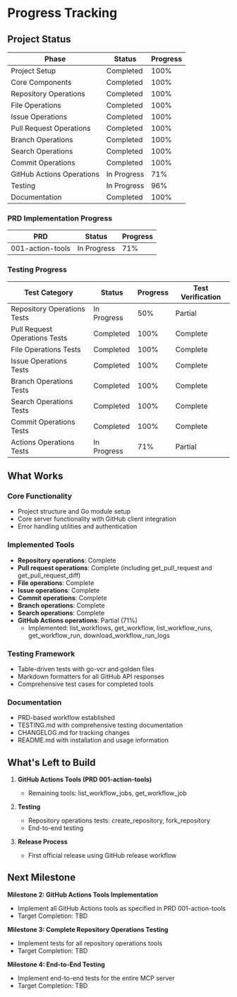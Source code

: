 # Progress Tracking

## Project Status

| Phase | Status | Progress |
|-------|--------|----------|
| Project Setup | Completed | 100% |
| Core Components | Completed | 100% |
| Repository Operations | Completed | 100% |
| File Operations | Completed | 100% |
| Issue Operations | Completed | 100% |
| Pull Request Operations | Completed | 100% |
| Branch Operations | Completed | 100% |
| Search Operations | Completed | 100% |
| Commit Operations | Completed | 100% |
| GitHub Actions Operations | In Progress | 71% |
| Testing | In Progress | 96% |
| Documentation | Completed | 100% |

### PRD Implementation Progress

| PRD | Status | Progress |
|-----|--------|----------|
| 001-action-tools | In Progress | 71% |

### Testing Progress

| Test Category | Status | Progress | Test Verification |
|---------------|--------|----------|-------------------|
| Repository Operations Tests | In Progress | 50% | Partial |
| Pull Request Operations Tests | Completed | 100% | Complete |
| File Operations Tests | Completed | 100% | Complete |
| Issue Operations Tests | Completed | 100% | Complete |
| Branch Operations Tests | Completed | 100% | Complete |
| Search Operations Tests | Completed | 100% | Complete |
| Commit Operations Tests | Completed | 100% | Complete |
| Actions Operations Tests | In Progress | 71% | Partial |

## What Works

### Core Functionality
- Project structure and Go module setup
- Core server functionality with GitHub client integration
- Error handling utilities and authentication

### Implemented Tools
- **Repository operations**: Complete
- **Pull request operations**: Complete (including get_pull_request and get_pull_request_diff)
- **File operations**: Complete
- **Issue operations**: Complete
- **Commit operations**: Complete
- **Branch operations**: Complete
- **Search operations**: Complete
- **GitHub Actions operations**: Partial (71%)
  - Implemented: list_workflows, get_workflow, list_workflow_runs, get_workflow_run, download_workflow_run_logs

### Testing Framework
- Table-driven tests with go-vcr and golden files
- Markdown formatters for all GitHub API responses
- Comprehensive test cases for completed tools

### Documentation
- PRD-based workflow established
- TESTING.md with comprehensive testing documentation
- CHANGELOG.md for tracking changes
- README.md with installation and usage information

## What's Left to Build

1. **GitHub Actions Tools (PRD 001-action-tools)**
   - Remaining tools: list_workflow_jobs, get_workflow_job

2. **Testing**
   - Repository operations tests: create_repository, fork_repository
   - End-to-end testing

3. **Release Process**
   - First official release using GitHub release workflow

## Next Milestone

**Milestone 2: GitHub Actions Tools Implementation**
- Implement all GitHub Actions tools as specified in PRD 001-action-tools
- Target Completion: TBD

**Milestone 3: Complete Repository Operations Testing**
- Implement tests for all repository operations tools
- Target Completion: TBD

**Milestone 4: End-to-End Testing**
- Implement end-to-end tests for the entire MCP server
- Target Completion: TBD
